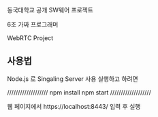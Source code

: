 동국대학교 공개 SW웨어
프로젝트

6조 가짜 프로그래머

WebRTC Project 

## 사용법

Node.js 로 Singaling Server 사용
실행하고 하려면

///////////////////
npm install
npm start
///////////////////

웹 페이지에서 
https://localhost:8443/
입력 후 실행
